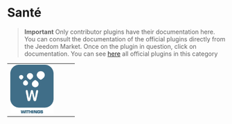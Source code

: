
# Santé


>**Important**
>Only contributor plugins have their documentation here. You can consult the documentation of the official plugins directly from the Jeedom Market. Once on the plugin in question, click on documentation.
>You can see [here](https://market.jeedom.com/index.php?v=d&p=market&type=plugin&categorie=health) all official plugins in this category


| | | | |
|--- | --- | --- | ---|
|<img src="withings/withings_icon.png" class="pluginLogo" width="100" />|||[](http://mika-nt28.github.io/Documentations/withings/fr_FR)<br/>[](https://market.jeedom.com/index.php?v=d&p=market_display&id=3400)<br/>[](https://mika-nt28.github.io/Documentations/withings/en_US/changelog)|
